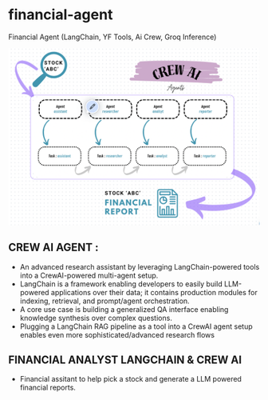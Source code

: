 # financial-agent
Financial Agent (LangChain, YF Tools, Ai Crew, Groq Inference)

![CrewAi App WorkFlow](workflow.png)


## CREW AI AGENT :
- An advanced research assistant by leveraging LangChain-powered tools into a CrewAI-powered multi-agent setup.
- LangChain is a framework enabling developers to easily build LLM-powered applications over their data; it contains production modules for indexing, retrieval, and prompt/agent orchestration.
- A core use case is building a generalized QA interface enabling knowledge synthesis over complex questions.
- Plugging a LangChain RAG pipeline as a tool into a CrewAI agent setup enables even more sophisticated/advanced research flows

## FINANCIAL ANALYST LANGCHAIN & CREW AI
- Financial assitant to help pick a stock and generate a LLM powered financial reports.
